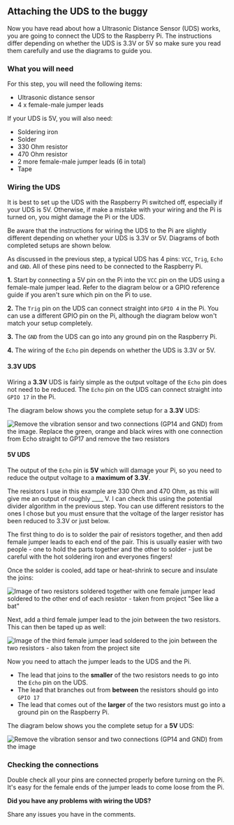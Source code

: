 [comment]: # (
Is this step open? Y/N
If so, short description of this step:
Related links:
Related files:
)

## Attaching the UDS to the buggy

Now you have read about how a Ultrasonic Distance Sensor (UDS) works, you are going to connect the UDS to the Raspberry Pi. The instructions differ depending on whether the UDS is 3.3V or 5V so make sure you read them carefully and use the diagrams to guide you.

### What you will need

For this step, you will need the following items:

+ Ultrasonic distance sensor
+ 4 x female-male jumper leads

If your UDS is 5V, you will also need:

+ Soldering iron
+ Solder
+ 330 Ohm resistor
+ 470 Ohm resistor
+ 2 more female-male jumper leads (6 in total)
+ Tape

### Wiring the UDS 

It is best to set up the UDS with the Raspberry Pi switched off, especially if your UDS is 5V. Otherwise, if make a mistake with your wiring and the Pi is turned on, you might damage the Pi or the UDS.

Be aware that the instructions for wiring the UDS to the Pi are slightly different depending on whether your UDS is 3.3V or 5V. Diagrams of both completed setups are shown below.

As discussed in the previous step, a typical UDS has 4 pins: `VCC`, `Trig`, `Echo` and `GND`. All of these pins need to be connected to the Raspberry Pi.

**1.** Start by connecting a 5V pin on the Pi into the `VCC` pin on the UDS using a female-male jumper lead. Refer to the diagram below or a GPIO reference guide if you aren't sure which pin on the Pi to use.

**2.** The `Trig` pin on the UDS can connect straight into `GPIO 4` in the Pi. You can use a different GPIO pin on the Pi, although the diagram below won't match your setup completely. 

**3.** The `GND` from the UDS can go into any ground pin on the Raspberry Pi.

**4.** The wiring of the `Echo` pin depends on whether the UDS is 3.3V or 5V.

#### 3.3V UDS

Wiring a **3.3V** UDS is fairly simple as the output voltage of the `Echo` pin does not need to be reduced. The `Echo` pin on the UDS can connect straight into `GPIO 17` in the Pi.

The diagram below shows you the complete setup for a **3.3V** UDS:

![Remove the vibration sensor and two connections (GP14 and GND) from the image. Replace the green, orange and black wires with one connection from Echo straight to GP17 and remove the two resistors](https://projects-static.raspberrypi.org/projects/see-like-a-bat/88c95cc4c253c700132e4c26f23373c277241549/en/images/See_Like_A_Bat_Diagram_7.png)

#### 5V UDS

The output of the `Echo` pin is **5V** which will damage your Pi, so you need to reduce the output voltage to a **maximum of 3.3V**.

The resistors I use in this example are 330 Ohm and 470 Ohm, as this will give me an output of roughly ____ V. I can check this using the potential divider algorithm in the previous step. You can use different resistors to the ones I chose but you must ensure that the voltage of the larger resistor has been reduced to 3.3V or just below.

The first thing to do is to solder the pair of resistors together, and then add female jumper leads to each end of the pair. This is usually easier with two people - one to hold the parts together and the other to solder - just be careful with the hot soldering iron and everyones fingers! 

Once the solder is cooled, add tape or heat-shrink to secure and insulate the joins:

![Image of two resistors soldered together with one female jumper lead soldered to the other end of each resistor - taken from project "See like a bat"](https://projects-static.raspberrypi.org/projects/see-like-a-bat/88c95cc4c253c700132e4c26f23373c277241549/en/images/joined_resistors.jpg)

Next, add a third female jumper lead to the join between the two resistors. This can then be taped up as well:

![Image of the third female jumper lead soldered to the join between the two resistors - also taken from the project site](https://projects-static.raspberrypi.org/projects/see-like-a-bat/88c95cc4c253c700132e4c26f23373c277241549/en/images/t_join.jpg)

Now you need to attach the jumper leads to the UDS and the Pi.

+ The lead that joins to the **smaller** of the two resistors needs to go into the `Echo` pin on the UDS.
+ The lead that branches out from **between** the resistors should go into `GPIO 17`
+ The lead that comes out of the **larger** of the two resistors must go into a ground pin on the Raspberry Pi.

The diagram below shows you the complete setup for a **5V** UDS:

![Remove the vibration sensor and two connections (GP14 and GND) from the image](https://projects-static.raspberrypi.org/projects/see-like-a-bat/88c95cc4c253c700132e4c26f23373c277241549/en/images/See_Like_A_Bat_Diagram_7.png)

### Checking the connections

Double check all your pins are connected properly before turning on the Pi. It's easy for the female ends of the jumper leads to come loose from the Pi.

**Did you have any problems with wiring the UDS?**

Share any issues you have in the comments.